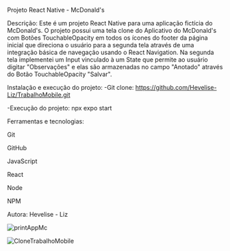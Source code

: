 Projeto React Native - McDonald's



Descrição:
Este é um projeto React Native para uma aplicação fictícia do McDonald's.
O projeto possui uma tela clone do Aplicativo do McDonald's com Botões TouchableOpacity em todos os ícones do footer da página inicial 
que direciona o usuário para a segunda tela através de uma integração básica de navegação usando o React Navigation.
Na segunda tela implementei um Input vinculado à um State que permite ao usuário digitar "Observações" e elas são armazenadas no campo "Anotado" através 
do Botão TouchableOpacity "Salvar".




Instalação e execução do projeto:
-Git clone: https://github.com/Hevelise-Liz/TrabalhoMobile.git

-Execução do projeto: npx expo start



Ferramentas e tecnologias:

Git 

GitHub 

JavaScript 

React 

Node 

NPM 


Autora: Hevelise - Liz 



![printAppMc](https://github.com/Hevelise-Liz/TrabalhoMobile/assets/142060905/f8af4a2b-e196-4c8b-9e61-df1e174355e0)

![CloneTrabalhoMobile](https://github.com/Hevelise-Liz/TrabalhoMobile/assets/142060905/44395b17-0392-4195-96eb-6193bea53dd2)








